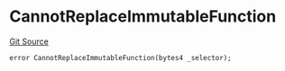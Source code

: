 # CannotReplaceImmutableFunction
[Git Source](https://github.com/thrackle-io/rules-protocol/blob/2738cf9716e0fddfad4df13fdb6486b5987af931/src/economic/ruleProcessor/application/ApplicationRuleProcessorDiamondLib.sol)


```solidity
error CannotReplaceImmutableFunction(bytes4 _selector);
```

